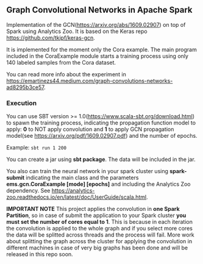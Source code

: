 ## Graph Convolutional Networks in Apache Spark

Implementation of the GCN(https://arxiv.org/abs/1609.02907) on top of Spark using Analytics Zoo. It is based on the Keras repo https://github.com/tkipf/keras-gcn.

It is implemented for the moment only the Cora example. The main program included in the CoraExample module starts a training process using only 140 labeled samples from the Cora dataset.

You can read more info about the experiment in https://emartinezs44.medium.com/graph-convolutions-networks-ad8295b3ce57.

### Execution

You can use SBT version >= 1.0(https://www.scala-sbt.org/download.html) to spawn the training process, indicating the propagation function model to apply: **0** to NOT apply convolution and **1** to apply GCN propagation model(see https://arxiv.org/pdf/1609.02907.pdf) and the number of epochs.

Example:
	```sbt run 1 200```

You can create a jar using **sbt package**. The data will be included in the jar.

You also can train the neural network in your spark cluster using **spark-submit** indicating the main class and the parameters **ems.gcn.CoraExample [mode] [epochs]** and including the Analytics Zoo dependency. See https://analytics-zoo.readthedocs.io/en/latest/doc/UserGuide/scala.html.

**IMPORTANT NOTE**
This project applies the convolution in **one Spark Partition**, so in case of submit the application to your Spark cluster **you must set the number of cores equal to 1**. This is because in each iteration the convolution is applied to the whole graph and if you select more cores the data will be splitted across threads and the process will fail. More work about splitting the graph across the cluster for applying the convolution in different machines in case of very big graphs has been done and will be released in this repo soon.